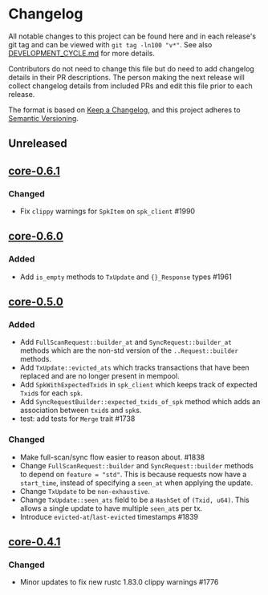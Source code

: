 # Changelog

All notable changes to this project can be found here and in each release's git tag and can be viewed with `git tag -ln100 "v*"`. See also [DEVELOPMENT_CYCLE.md](../../DEVELOPMENT_CYCLE.md) for more details.

Contributors do not need to change this file but do need to add changelog details in their PR descriptions. The person making the next release will collect changelog details from included PRs and edit this file prior to each release.

The format is based on [Keep a Changelog](https://keepachangelog.com/en/1.0.0/),
and this project adheres to [Semantic Versioning](https://semver.org/spec/v2.0.0.html).

## Unreleased

## [core-0.6.1]

### Changed

- Fix `clippy` warnings for `SpkItem` on `spk_client` #1990

## [core-0.6.0]

### Added

- Add `is_empty` methods to `TxUpdate` and `{}_Response` types #1961

## [core-0.5.0]

### Added

- Add `FullScanRequest::builder_at` and `SyncRequest::builder_at` methods which are the non-std version of the `..Request::builder` methods.
- Add `TxUpdate::evicted_ats` which tracks transactions that have been replaced and are no longer present in mempool.
- Add `SpkWithExpectedTxids` in `spk_client` which keeps track of expected `Txid`s for each `spk`.
- Add `SyncRequestBuilder::expected_txids_of_spk` method which adds an association between `txid`s and `spk`s.
- test: add tests for `Merge` trait #1738

### Changed

- Make full-scan/sync flow easier to reason about. #1838
- Change `FullScanRequest::builder` and `SyncRequest::builder` methods to depend on `feature = "std"`.
This is because requests now have a `start_time`, instead of specifying a `seen_at` when applying the update.
- Change `TxUpdate` to be `non-exhaustive`.
- Change `TxUpdate::seen_ats` field to be a `HashSet` of `(Txid, u64)`. This allows a single update to have multiple `seen_at`s per tx.
- Introduce `evicted-at`/`last-evicted` timestamps #1839

## [core-0.4.1]

### Changed

- Minor updates to fix new rustc 1.83.0 clippy warnings #1776

[core-0.4.1]: https://github.com/bitcoindevkit/bdk/releases/tag/core-0.4.1
[core-0.5.0]: https://github.com/bitcoindevkit/bdk/releases/tag/core-0.5.0
[core-0.6.0]: https://github.com/bitcoindevkit/bdk/releases/tag/core-0.6.0
[core-0.6.1]: https://github.com/bitcoindevkit/bdk/releases/tag/core-0.6.1
